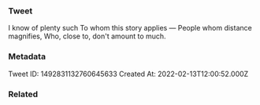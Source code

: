 ### Tweet
I know of plenty such
To whom this story applies —
People whom distance magnifies,
Who, close to, don't amount to much.

### Metadata
Tweet ID: 1492831132760645633
Created At: 2022-02-13T12:00:52.000Z

### Related

